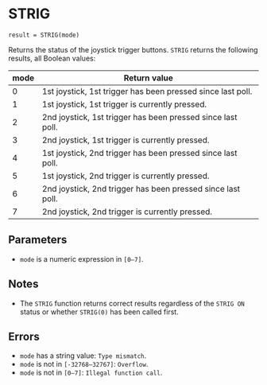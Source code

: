 # STRIG 
`result = STRIG(mode)`

Returns the status of the joystick trigger buttons. `STRIG` returns the following results, all Boolean values:

| mode	   | Return value|
|----------|-------------|
|0	       |1st joystick, 1st trigger has been pressed since last poll.|
|1	       |1st joystick, 1st trigger is currently pressed.|
|2	       |2nd joystick, 1st trigger has been pressed since last poll.|
|3	       |2nd joystick, 1st trigger is currently pressed.|
|4	       |1st joystick, 2nd trigger has been pressed since last poll.|
|5	       |1st joystick, 2nd trigger is currently pressed.|
|6	       |2nd joystick, 2nd trigger has been pressed since last poll.|
|7	       |2nd joystick, 2nd trigger is currently pressed.|

## Parameters
* `mode` is a numeric expression in `[0—7]`.
## Notes
* The `STRIG` function returns correct results regardless of the `STRIG ON` status or whether `STRIG(0)` has been called first.
## Errors
* `mode` has a string value: `Type mismatch`.
* `mode` is not in `[-32768—32767]`: `Overflow`.
* `mode` is not in `[0—7]`: `Illegal function call`.